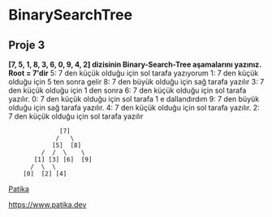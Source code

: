 # BinarySearchTree

## Proje 3

**[7, 5, 1, 8, 3, 6, 0, 9, 4, 2] dizisinin Binary-Search-Tree aşamalarını yazınız.**
**Root = 7'dir**
5: 7 den küçük olduğu için sol tarafa yazıyorum
1: 7 den küçük olduğu için 5 ten sonra gelir
8: 7 den büyük olduğu için sağ tarafa yazılır
3: 7 den küçük olduğu için 1 den sonra 
6: 7 den küçük olduğu için sol tarafa yazılır.
0: 7 den küçük olduğu için sol tarafa 1 e dallandırdım
9: 7 den büyük olduğu için sağ tarafa yazılır.
4: 7 den küçük olduğu için sol tarafa yazılır.
2: 7 den küçük olduğu için sol tarafa yazılır

                  [7]
                 /   \
                [5]  [8]
             /  /  \    \
           [1] [3] [6]  [9]
          /  \  \          
        [0]  [2] [4] 

[Patika](https://www.patika.dev)

https://www.patika.dev